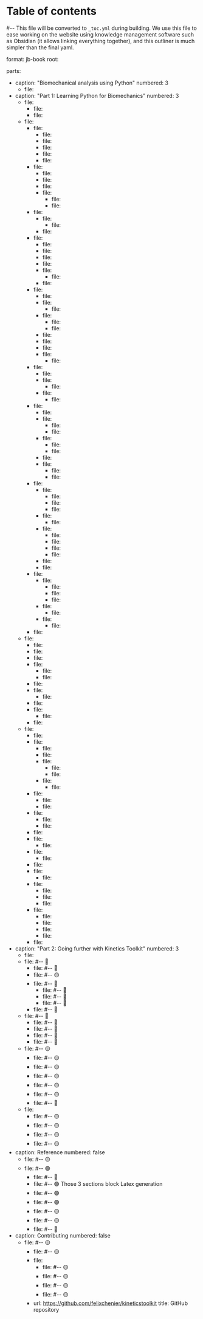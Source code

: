 # Table of contents
#-- This file will be converted to `_toc.yml` during building. We use this file to ease working on the website using knowledge management software such as Obsidian (it allows linking everything together), and this outliner is much simpler than the final yaml.

format: jb-book
root: [](index.md)

parts:
- caption: "Biomechanical analysis using Python"
  numbered: 3
    - file: [](intro.md)
- caption: "Part 1: Learning Python for Biomechanics"
  numbered: 3
    - file: [](getting_started.md)
        - file: [](getting_started_installing.md)
        - file: [](getting_started_configuring_spyder.md)
    - file: [](python_for_biomechanics.md)
        - file: [](python_using_spyder.md)
            - file: [](spyder_interface.md)
            - file: [](spyder_console.md)
            - file: [](spyder_script.md)
            - file: [](spyder_cells.md)
            - file: [](spyder_help.md)
        - file: [](python_basics.md)
            - file: [](python_arithmetics.md)
            - file: [](python_print.md)
            - file: [](python_comments.md)
            - file: [](python_variables.md)
                - file: [](python_basics_exercise1.md)
                - file: [](python_basics_exercise2.md)
        - file: [](python_numbers.md)
            - file: [](python_int_float.md)
                - file: [](python_int_float_exercise.md)
            - file: [](python_int_float_arithmetics.md)
        - file: [](python_strings.md)
            - file: [](python_strings_quotes.md)
            - file: [](python_strings_backslash.md)
            - file: [](python_strings_triple_quotes.md)
            - file: [](python_strings_long_strings.md)
            - file: [](python_strings_fstrings.md)
                - file: [](python_strings_exercise.md)
            - file: [](python_strings_input.md)
        - file: [](python_functions.md)
            - file: [](python_functions_syntax.md)
            - file: [](python_functions_arguments.md)
                - file: [](python_functions_arguments_exercise.md)
            - file: [](python_functions_return.md)
                - file: [](python_functions_return_exercise1.md)
                - file: [](python_functions_return_exercise2.md) 
            - file: [](python_functions_docstrings.md)
            - file: [](python_functions_type_annotations.md)
            - file: [](python_functions_positional_keywords.md)
            - file: [](python_functions_default_values.md)
                - file: [](python_functions_default_values_exercise.md)
        - file: [](python_conditions.md)
            - file: [](python_conditions_boolean.md)
            - file: [](python_conditions_if_elif_else.md)
                - file: [](python_conditions_if_elif_else_exercise.md)
            - file: [](python_conditions_logical_operators.md)
                - file: [](python_conditions_boolean_operators_exercise.md)
        - file: [](python_lists.md)
            - file: [](python_lists_creating.md)
            - file: [](python_lists_indexing.md)
                - file: [](python_lists_indexing_exercise1.md)
                - file: [](python_lists_indexing_exercise2.md)
            - file: [](python_lists_slicing.md)
                - file: [](python_lists_slicing_exercise1.md)
                - file: [](python_lists_slicing_exercise2.md)
            - file: [](python_strings_slicing.md)
            - file: [](python_lists_modify.md)
                - file: [](python_lists_modify_exercise1.md)
                - file: [](python_lists_modify_exercise2.md)
        - file: [](python_looping.md)
            - file: [](python_while.md)
                - file: [](python_while_exercise1.md)
                - file: [](python_while_exercise2.md)
                - file: [](python_while_exercise3.md)
            - file: [](python_for.md)
                - file: [](python_for_exercise.md)
            - file: [](python_for_range.md)
                - file: [](python_for_range_exercise1.md)
                - file: [](python_for_range_exercise2.md)
                - file: [](python_for_range_exercise3.md)
                - file: [](python_for_range_exercise4.md)
            - file: [](python_for_writing_list.md)
            - file: [](python_for_enumerate.md)
        - file: [](python_dicts.md)
            - file: [](python_dicts_creating_accessing.md)
                - file: [](python_dicts_creating_accessing_exercise1.md)
                - file: [](python_dicts_creating_accessing_exercise2.md)
                - file: [](python_dicts_creating_accessing_exercise3.md)
            - file: [](python_dicts_modifying.md)
                - file: [](python_dicts_modifying_exercise.md)
            - file: [](python_dicts_looping.md)
                - file: [](python_dicts_looping_exercise.md)
        - file: [](python_exercises.md)
    - file: [](matplotlib.md)
        - file: [](matplotlib_import.md)
        - file: [](matplotlib_plot.md)
        - file: [](matplotlib_plot_multiple.md)
        - file: [](matplotlib_titles_labels.md)
            - file: [](matplotlib_plot_titles_labels_exercise1.md)
            - file: [](matplotlib_plot_titles_labels_exercise2.md)
        - file: [](matplotlib_subplot.md)
        - file: [](matplotlib_style.md)
            - file: [](matplotlib_style_exercise.md)
        - file: [](matplotlib_axis.md)
        - file: [](matplotlib_ginput.md)
            - file: [](matplotlib_ginput_exercise.md)
        - file: [](matplotlib_exercises.md)
    - file: [](numpy.md)
        - file: [](numpy_import.md)
        - file: [](numpy_ndarray.md)
            - file: [](numpy_ndarray_introduction.md)
            - file: [](numpy_ndarray_creating_from_lists.md)
            - file: [](numpy_ndarray_creating_zeros_ones.md)
                - file: [](numpy_ndarray_creating_zeros_ones_exercise1.md)
                - file: [](numpy_ndarray_creating_zeros_ones_exercise2.md)
            - file: [](numpy_ndarray_creating_linspace.md)
                - file: [](numpy_ndarray_creating_linspace_exercise.md)
        - file: [](numpy_arithmetics.md)
            - file: [](numpy_arithmetics_exercise.md)
            - file: [](numpy_matmul.md)
        - file: [](numpy_trigonometry.md)
            - file: [](numpy_trigonometry_exercise1.md)
            - file: [](numpy_trigonometry_exercise2.md)
        - file: [](numpy_inf_nan.md)
        - file: [](numpy_statistics.md)
            - file: [](numpy_statistics_exercise.md)
        - file: [](numpy_comparisons.md)
            - file: [](numpy_comparisons_exercise.md)
        - file: [](numpy_logical_operators.md)
        - file: [](numpy_indexing_slicing_1d.md)
            - file: [](numpy_indexing_slicing_1d_exercise.md)
        - file: [](numpy_filtering_1d.md)
            - file: [](numpy_indexing_slicing_filtering_1d_exercise1.md)
            - file: [](numpy_indexing_slicing_filtering_1d_exercise2.md)
            - file: [](numpy_indexing_slicing_filtering_1d_exercise3.md)
        - file: [](numpy_nd.md)
            - file: [](numpy_indexing_nd.md)
            - file: [](numpy_slicing_nd.md)
            - file: [](numpy_filtering_nd.md)
            - file: [](numpy_filtering_nd_exercise.md)
        - file: [](numpy_exercises.md)
- caption: "Part 2: Going further with Kinetics Toolkit"
  numbered: 3
    - file: [](kineticstoolkit.md)
    - file: [](timeseries.md) #-- 🔴
        - file: [](timeseries_basics.md) #-- 🔴
        - file: [](timeseries_manipulating.md) #-- 🟡
        - file: [](filters.md) #-- 🔴
            - file: [](filters_butter.md) #-- 🔴
            - file: [](filters_smooth_savgol.md) #-- 🔴
            - file: [](filters_median.md) #-- 🔴
        - file: [](cycles.md) #-- 🔴
    - file: [](files.md) #-- 🔴
        - file: [](files_c3d.md) #-- 🔴
        - file: [](kinematics_load_visualize.md) #-- 🔴
        - file: [](timeseries_dataframes.md) #-- 🔴
        - file: [](loadsave.md) #-- 🔴
    - file: [](geometry.md) #-- 🟡
        - file: [](geometry_basics.md) #-- 🟡
        - file: [](geometry_transform_moving_coordinates.md) #-- 🟡
        - file: [](geometry_transform_changing_coordinate_system.md) #-- 🟡
        - file: [](geometry_kinematic_chains.md) #-- 🟡
        - file: [](geometry_angles.md) #-- 🟡
        - file: [](geometry_dimension_conventions.md) #-- 🔴
    - file: [](kinematics.md)
        - file: [](kinematics_joint_angles.md) #-- 🟡
        - file: [](kinematics_reconstructing_occluded_markers.md) #-- 🟡
        - file: [](kinematics_reconstructing_removed_markers.md) #-- 🟡
        - file: [](kinematics_reconstructing_probed_points.md) #-- 🟡
- caption: Reference
  numbered: false
    - file: [](ktk_overview.md) #-- 🟡
    - file: [](api_reference.md) #-- 🟢
        - file: [](ktk_conventions.md) #-- 🔴
        - file: [](api_classes.md) #-- 🟢  Those 3 sections block Latex generation
        - file: [](api_functions.md) #-- 🟢
        - file: [](api_modules.md) #-- 🟢
        - file: [](extensions.md) #-- 🟡
        - file: [](dev_extensions.md) #-- 🟡
        - file: [](ktk_release_notes.md) #-- 🔴
- caption: Contributing
  numbered: false
    - file: [](dev_contributing.md) #-- 🟡
        - file: [](ktk_citing.md) #-- 🟡
        - file: [](dev_developing.md)
            - file: [](dev_rules.md) #-- 🟡
            - file: [](dev_code_of_conduct.md) #-- 🟡
            - file: [](dev_installing_from_github.md) #-- 🟡
            - file: [](dev_coding_style.md) #-- 🟡
        - url: https://github.com/felixchenier/kineticstoolkit
          title: GitHub repository
